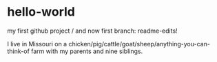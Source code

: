 # hello-world
my first github project / and now first branch: readme-edits!

I live in Missouri on a chicken/pig/cattle/goat/sheep/anything-you-can-think-of farm with my parents and nine siblings.
